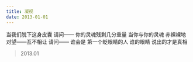 ```yaml
---
title: 凝视
date: 2013-01-01
---
```


当我们脱下这身皮囊
请问——
你的灵魂残剩几分重量<!--more-->
当你与你的灵魂
赤裸裸地对望——互不相让
请问——
谁会是
第一个眨眼睛的人
谁的眼睛
说出的才是真相

> 2013.01